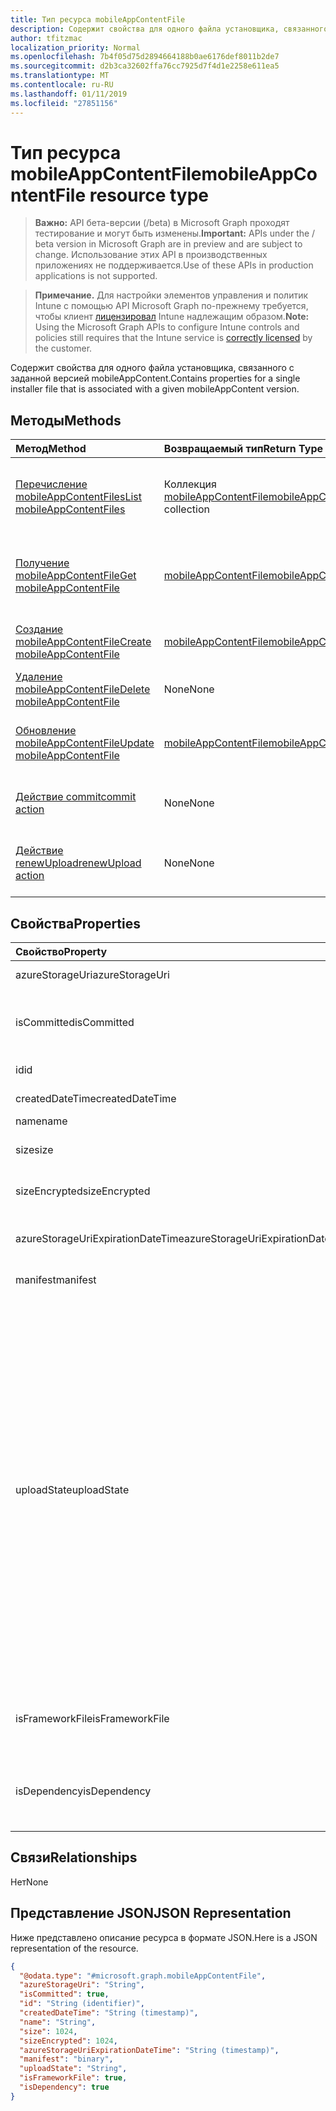 ```yaml
---
title: Тип ресурса mobileAppContentFile
description: Содержит свойства для одного файла установщика, связанного с заданной версией mobileAppContent.
author: tfitzmac
localization_priority: Normal
ms.openlocfilehash: 7b4f05d75d2894664188b0ae6176def8011b2de7
ms.sourcegitcommit: d2b3ca32602ffa76cc7925d7f4d1e2258e611ea5
ms.translationtype: MT
ms.contentlocale: ru-RU
ms.lasthandoff: 01/11/2019
ms.locfileid: "27851156"
---
```

# <a name="mobileappcontentfile-resource-type"></a><span data-ttu-id="8237d-103">Тип ресурса mobileAppContentFile</span><span class="sxs-lookup"><span data-stu-id="8237d-103">mobileAppContentFile resource type</span></span>

> <span data-ttu-id="8237d-104">**Важно:** API бета-версии (/beta) в Microsoft Graph проходят тестирование и могут быть изменены.</span><span class="sxs-lookup"><span data-stu-id="8237d-104">**Important:** APIs under the / beta version in Microsoft Graph are in preview and are subject to change.</span></span> <span data-ttu-id="8237d-105">Использование этих API в производственных приложениях не поддерживается.</span><span class="sxs-lookup"><span data-stu-id="8237d-105">Use of these APIs in production applications is not supported.</span></span>

> <span data-ttu-id="8237d-106">**Примечание.** Для настройки элементов управления и политик Intune с помощью API Microsoft Graph по-прежнему требуется, чтобы клиент [лицензировал](https://go.microsoft.com/fwlink/?linkid=839381) Intune надлежащим образом.</span><span class="sxs-lookup"><span data-stu-id="8237d-106">**Note:** Using the Microsoft Graph APIs to configure Intune controls and policies still requires that the Intune service is [correctly licensed](https://go.microsoft.com/fwlink/?linkid=839381) by the customer.</span></span>

<span data-ttu-id="8237d-107">Содержит свойства для одного файла установщика, связанного с заданной версией mobileAppContent.</span><span class="sxs-lookup"><span data-stu-id="8237d-107">Contains properties for a single installer file that is associated with a given mobileAppContent version.</span></span>
## <a name="methods"></a><span data-ttu-id="8237d-108">Методы</span><span class="sxs-lookup"><span data-stu-id="8237d-108">Methods</span></span>
|<span data-ttu-id="8237d-109">Метод</span><span class="sxs-lookup"><span data-stu-id="8237d-109">Method</span></span>|<span data-ttu-id="8237d-110">Возвращаемый тип</span><span class="sxs-lookup"><span data-stu-id="8237d-110">Return Type</span></span>|<span data-ttu-id="8237d-111">Описание</span><span class="sxs-lookup"><span data-stu-id="8237d-111">Description</span></span>|
|:---|:---|:---|
|[<span data-ttu-id="8237d-112">Перечисление mobileAppContentFiles</span><span class="sxs-lookup"><span data-stu-id="8237d-112">List mobileAppContentFiles</span></span>](../api/intune-apps-mobileappcontentfile-list.md)|<span data-ttu-id="8237d-113">Коллекция [mobileAppContentFile](../resources/intune-apps-mobileappcontentfile.md)</span><span class="sxs-lookup"><span data-stu-id="8237d-113">[mobileAppContentFile](../resources/intune-apps-mobileappcontentfile.md) collection</span></span>|<span data-ttu-id="8237d-114">Список свойств и связей объектов [mobileAppContentFile](../resources/intune-apps-mobileappcontentfile.md).</span><span class="sxs-lookup"><span data-stu-id="8237d-114">List properties and relationships of the [mobileAppContentFile](../resources/intune-apps-mobileappcontentfile.md) objects.</span></span>|
|[<span data-ttu-id="8237d-115">Получение mobileAppContentFile</span><span class="sxs-lookup"><span data-stu-id="8237d-115">Get mobileAppContentFile</span></span>](../api/intune-apps-mobileappcontentfile-get.md)|[<span data-ttu-id="8237d-116">mobileAppContentFile</span><span class="sxs-lookup"><span data-stu-id="8237d-116">mobileAppContentFile</span></span>](../resources/intune-apps-mobileappcontentfile.md)|<span data-ttu-id="8237d-117">Считывание свойств и связей объекта [mobileAppContentFile](../resources/intune-apps-mobileappcontentfile.md).</span><span class="sxs-lookup"><span data-stu-id="8237d-117">Read properties and relationships of the [mobileAppContentFile](../resources/intune-apps-mobileappcontentfile.md) object.</span></span>|
|[<span data-ttu-id="8237d-118">Создание mobileAppContentFile</span><span class="sxs-lookup"><span data-stu-id="8237d-118">Create mobileAppContentFile</span></span>](../api/intune-apps-mobileappcontentfile-create.md)|[<span data-ttu-id="8237d-119">mobileAppContentFile</span><span class="sxs-lookup"><span data-stu-id="8237d-119">mobileAppContentFile</span></span>](../resources/intune-apps-mobileappcontentfile.md)|<span data-ttu-id="8237d-120">Создание объекта [mobileAppContentFile](../resources/intune-apps-mobileappcontentfile.md).</span><span class="sxs-lookup"><span data-stu-id="8237d-120">Create a new [mobileAppContentFile](../resources/intune-apps-mobileappcontentfile.md) object.</span></span>|
|[<span data-ttu-id="8237d-121">Удаление mobileAppContentFile</span><span class="sxs-lookup"><span data-stu-id="8237d-121">Delete mobileAppContentFile</span></span>](../api/intune-apps-mobileappcontentfile-delete.md)|<span data-ttu-id="8237d-122">None</span><span class="sxs-lookup"><span data-stu-id="8237d-122">None</span></span>|<span data-ttu-id="8237d-123">Удаление экземпляра [mobileAppContentFile](../resources/intune-apps-mobileappcontentfile.md).</span><span class="sxs-lookup"><span data-stu-id="8237d-123">Deletes a [mobileAppContentFile](../resources/intune-apps-mobileappcontentfile.md).</span></span>|
|[<span data-ttu-id="8237d-124">Обновление mobileAppContentFile</span><span class="sxs-lookup"><span data-stu-id="8237d-124">Update mobileAppContentFile</span></span>](../api/intune-apps-mobileappcontentfile-update.md)|[<span data-ttu-id="8237d-125">mobileAppContentFile</span><span class="sxs-lookup"><span data-stu-id="8237d-125">mobileAppContentFile</span></span>](../resources/intune-apps-mobileappcontentfile.md)|<span data-ttu-id="8237d-126">Обновление свойств объекта [mobileAppContentFile](../resources/intune-apps-mobileappcontentfile.md).</span><span class="sxs-lookup"><span data-stu-id="8237d-126">Update the properties of a [mobileAppContentFile](../resources/intune-apps-mobileappcontentfile.md) object.</span></span>|
|[<span data-ttu-id="8237d-127">Действие commit</span><span class="sxs-lookup"><span data-stu-id="8237d-127">commit action</span></span>](../api/intune-apps-mobileappcontentfile-commit.md)|<span data-ttu-id="8237d-128">None</span><span class="sxs-lookup"><span data-stu-id="8237d-128">None</span></span>|<span data-ttu-id="8237d-129">Подтверждает файл заданного приложения.</span><span class="sxs-lookup"><span data-stu-id="8237d-129">Commits a file of a given app.</span></span>|
|[<span data-ttu-id="8237d-130">Действие renewUpload</span><span class="sxs-lookup"><span data-stu-id="8237d-130">renewUpload action</span></span>](../api/intune-apps-mobileappcontentfile-renewupload.md)|<span data-ttu-id="8237d-131">None</span><span class="sxs-lookup"><span data-stu-id="8237d-131">None</span></span>|<span data-ttu-id="8237d-132">Обновляет URI SAS для отправки файла приложения.</span><span class="sxs-lookup"><span data-stu-id="8237d-132">Renews the SAS URI for an application file upload.</span></span>|

## <a name="properties"></a><span data-ttu-id="8237d-133">Свойства</span><span class="sxs-lookup"><span data-stu-id="8237d-133">Properties</span></span>
|<span data-ttu-id="8237d-134">Свойство</span><span class="sxs-lookup"><span data-stu-id="8237d-134">Property</span></span>|<span data-ttu-id="8237d-135">Тип</span><span class="sxs-lookup"><span data-stu-id="8237d-135">Type</span></span>|<span data-ttu-id="8237d-136">Описание</span><span class="sxs-lookup"><span data-stu-id="8237d-136">Description</span></span>|
|:---|:---|:---|
|<span data-ttu-id="8237d-137">azureStorageUri</span><span class="sxs-lookup"><span data-stu-id="8237d-137">azureStorageUri</span></span>|<span data-ttu-id="8237d-138">String</span><span class="sxs-lookup"><span data-stu-id="8237d-138">String</span></span>|<span data-ttu-id="8237d-139">URI службы хранилища Azure.</span><span class="sxs-lookup"><span data-stu-id="8237d-139">The Azure Storage URI.</span></span>|
|<span data-ttu-id="8237d-140">isCommitted</span><span class="sxs-lookup"><span data-stu-id="8237d-140">isCommitted</span></span>|<span data-ttu-id="8237d-141">Boolean</span><span class="sxs-lookup"><span data-stu-id="8237d-141">Boolean</span></span>|<span data-ttu-id="8237d-142">Значение, указывающее, является ли файл подтвержденным.</span><span class="sxs-lookup"><span data-stu-id="8237d-142">A value indicating whether the file is committed.</span></span>|
|<span data-ttu-id="8237d-143">id</span><span class="sxs-lookup"><span data-stu-id="8237d-143">id</span></span>|<span data-ttu-id="8237d-144">String</span><span class="sxs-lookup"><span data-stu-id="8237d-144">String</span></span>|<span data-ttu-id="8237d-145">Идентификатор файла.</span><span class="sxs-lookup"><span data-stu-id="8237d-145">The File Id.</span></span>|
|<span data-ttu-id="8237d-146">createdDateTime</span><span class="sxs-lookup"><span data-stu-id="8237d-146">createdDateTime</span></span>|<span data-ttu-id="8237d-147">DateTimeOffset</span><span class="sxs-lookup"><span data-stu-id="8237d-147">DateTimeOffset</span></span>|<span data-ttu-id="8237d-148">Время создания файла.</span><span class="sxs-lookup"><span data-stu-id="8237d-148">The time the file was created.</span></span>|
|<span data-ttu-id="8237d-149">name</span><span class="sxs-lookup"><span data-stu-id="8237d-149">name</span></span>|<span data-ttu-id="8237d-150">String</span><span class="sxs-lookup"><span data-stu-id="8237d-150">String</span></span>|<span data-ttu-id="8237d-151">Имя файла.</span><span class="sxs-lookup"><span data-stu-id="8237d-151">the file name.</span></span>|
|<span data-ttu-id="8237d-152">size</span><span class="sxs-lookup"><span data-stu-id="8237d-152">size</span></span>|<span data-ttu-id="8237d-153">Int64</span><span class="sxs-lookup"><span data-stu-id="8237d-153">Int64</span></span>|<span data-ttu-id="8237d-154">Размер файла до шифрования.</span><span class="sxs-lookup"><span data-stu-id="8237d-154">The size of the file prior to encryption.</span></span>|
|<span data-ttu-id="8237d-155">sizeEncrypted</span><span class="sxs-lookup"><span data-stu-id="8237d-155">sizeEncrypted</span></span>|<span data-ttu-id="8237d-156">Int64</span><span class="sxs-lookup"><span data-stu-id="8237d-156">Int64</span></span>|<span data-ttu-id="8237d-157">Размер файла после шифрования.</span><span class="sxs-lookup"><span data-stu-id="8237d-157">The size of the file after encryption.</span></span>|
|<span data-ttu-id="8237d-158">azureStorageUriExpirationDateTime</span><span class="sxs-lookup"><span data-stu-id="8237d-158">azureStorageUriExpirationDateTime</span></span>|<span data-ttu-id="8237d-159">DateTimeOffset</span><span class="sxs-lookup"><span data-stu-id="8237d-159">DateTimeOffset</span></span>|<span data-ttu-id="8237d-160">Время, когда заканчивается срок действия URI для службы хранилища Azure.</span><span class="sxs-lookup"><span data-stu-id="8237d-160">The time the Azure storage Uri expires.</span></span>|
|<span data-ttu-id="8237d-161">manifest</span><span class="sxs-lookup"><span data-stu-id="8237d-161">manifest</span></span>|<span data-ttu-id="8237d-162">Binary</span><span class="sxs-lookup"><span data-stu-id="8237d-162">Binary</span></span>|<span data-ttu-id="8237d-163">Данные манифеста.</span><span class="sxs-lookup"><span data-stu-id="8237d-163">The manifest information.</span></span>|
|<span data-ttu-id="8237d-164">uploadState</span><span class="sxs-lookup"><span data-stu-id="8237d-164">uploadState</span></span>|[<span data-ttu-id="8237d-165">mobileAppContentFileUploadState</span><span class="sxs-lookup"><span data-stu-id="8237d-165">mobileAppContentFileUploadState</span></span>](../resources/intune-apps-mobileappcontentfileuploadstate.md)|<span data-ttu-id="8237d-166">Состояние текущего запроса на отправку.</span><span class="sxs-lookup"><span data-stu-id="8237d-166">The state of the current upload request.</span></span> <span data-ttu-id="8237d-167">Возможные значения: `success`, `transientError`, `error`, `unknown`, `azureStorageUriRequestSuccess`, `azureStorageUriRequestPending`, `azureStorageUriRequestFailed`, `azureStorageUriRequestTimedOut`, `azureStorageUriRenewalSuccess`, `azureStorageUriRenewalPending`, `azureStorageUriRenewalFailed`, `azureStorageUriRenewalTimedOut`, `commitFileSuccess`, `commitFilePending`, `commitFileFailed`, `commitFileTimedOut`.</span><span class="sxs-lookup"><span data-stu-id="8237d-167">Possible values are: `success`, `transientError`, `error`, `unknown`, `azureStorageUriRequestSuccess`, `azureStorageUriRequestPending`, `azureStorageUriRequestFailed`, `azureStorageUriRequestTimedOut`, `azureStorageUriRenewalSuccess`, `azureStorageUriRenewalPending`, `azureStorageUriRenewalFailed`, `azureStorageUriRenewalTimedOut`, `commitFileSuccess`, `commitFilePending`, `commitFileFailed`, `commitFileTimedOut`.</span></span>|
|<span data-ttu-id="8237d-168">isFrameworkFile</span><span class="sxs-lookup"><span data-stu-id="8237d-168">isFrameworkFile</span></span>|<span data-ttu-id="8237d-169">Логический</span><span class="sxs-lookup"><span data-stu-id="8237d-169">Boolean</span></span>|<span data-ttu-id="8237d-170">Значение, указывающее, является ли файл файлом framework.</span><span class="sxs-lookup"><span data-stu-id="8237d-170">A value indicating whether the file is a framework file.</span></span>|
|<span data-ttu-id="8237d-171">isDependency</span><span class="sxs-lookup"><span data-stu-id="8237d-171">isDependency</span></span>|<span data-ttu-id="8237d-172">Логический</span><span class="sxs-lookup"><span data-stu-id="8237d-172">Boolean</span></span>|<span data-ttu-id="8237d-173">Является ли содержимое файла зависимостей для основного содержимого файла.</span><span class="sxs-lookup"><span data-stu-id="8237d-173">Whether the content file is a dependency for the main content file.</span></span>|

## <a name="relationships"></a><span data-ttu-id="8237d-174">Связи</span><span class="sxs-lookup"><span data-stu-id="8237d-174">Relationships</span></span>
<span data-ttu-id="8237d-175">Нет</span><span class="sxs-lookup"><span data-stu-id="8237d-175">None</span></span>
## <a name="json-representation"></a><span data-ttu-id="8237d-176">Представление JSON</span><span class="sxs-lookup"><span data-stu-id="8237d-176">JSON Representation</span></span>
<span data-ttu-id="8237d-177">Ниже представлено описание ресурса в формате JSON.</span><span class="sxs-lookup"><span data-stu-id="8237d-177">Here is a JSON representation of the resource.</span></span>
<!-- {
  "blockType": "resource",
  "keyProperty": "id",
  "@odata.type": "microsoft.graph.mobileAppContentFile"
}
-->
``` json
{
  "@odata.type": "#microsoft.graph.mobileAppContentFile",
  "azureStorageUri": "String",
  "isCommitted": true,
  "id": "String (identifier)",
  "createdDateTime": "String (timestamp)",
  "name": "String",
  "size": 1024,
  "sizeEncrypted": 1024,
  "azureStorageUriExpirationDateTime": "String (timestamp)",
  "manifest": "binary",
  "uploadState": "String",
  "isFrameworkFile": true,
  "isDependency": true
}
```





